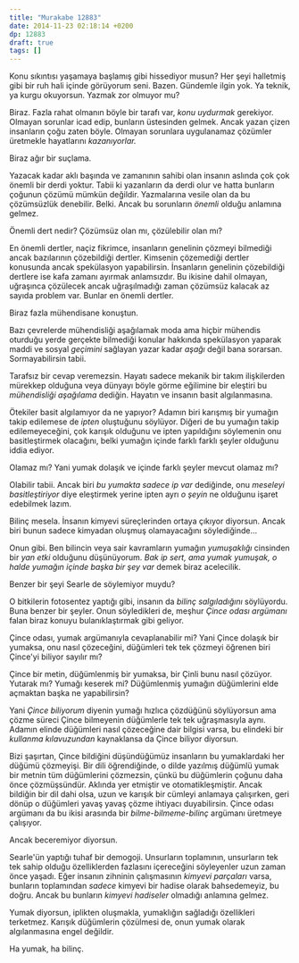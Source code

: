 ```yaml
---
title: "Murakabe 12883"
date: 2014-11-23 02:18:14 +0200
dp: 12883
draft: true
tags: []
---
```


Konu sıkıntısı yaşamaya başlamış gibi hissediyor musun? Her şeyi
halletmiş gibi bir ruh hali içinde görüyorum seni. Bazen. Gündemle ilgin
yok. Ya teknik, ya kurgu okuyorsun. Yazmak zor olmuyor mu?

Biraz. Fazla rahat olmanın böyle bir tarafı var, *konu uydurmak*
gerekiyor. Olmayan sorunlar icad edip, bunların üstesinden gelmek. Ancak
yazan çizen insanların çoğu zaten böyle. Olmayan sorunlara uygulanamaz
çözümler üretmekle hayatlarını *kazanıyorlar.*

Biraz ağır bir suçlama.

Yazacak kadar aklı başında ve zamanının sahibi olan insanın aslında çok
çok önemli bir derdi yoktur. Tabii ki yazanların da derdi olur ve hatta
bunların çoğunun çözümü mümkün değildir. Yazmalarına vesile olan da bu
çözümsüzlük denebilir. Belki. Ancak bu sorunların *önemli* olduğu
anlamına gelmez.

Önemli dert nedir? Çözümsüz olan mı, çözülebilir olan mı?

En önemli dertler, naçiz fikrimce, insanların genelinin çözmeyi
bilmediği ancak bazılarının çözebildiği dertler. Kimsenin çözemediği
dertler konusunda ancak spekülasyon yapabilirsin. İnsanların genelinin
çözebildiği dertlere ise kafa zamanı ayırmak anlamsızdır. Bu ikisine
dahil olmayan, uğraşınca çözülecek ancak uğraşılmadığı zaman çözümsüz
kalacak az sayıda problem var. Bunlar en önemli dertler.

Biraz fazla mühendisane konuştun.

Bazı çevrelerde mühendisliği aşağılamak moda ama hiçbir mühendis
oturduğu yerde gerçekte bilmediği konular hakkında spekülasyon yaparak
maddi ve sosyal *geçimini* sağlayan yazar kadar *aşağı* değil bana
sorarsan. Sormayabilirsin tabii.

Tarafsız bir cevap veremezsin. Hayatı sadece mekanik bir takım
ilişkilerden mürekkep olduğuna veya dünyayı böyle görme eğilimine bir
eleştiri bu *mühendisliği aşağılama* dediğin. Hayatın ve insanın basit
algılanmasına.

Ötekiler basit algılamıyor da ne yapıyor? Adamın biri karışmış bir
yumağın takip edilemese de *ipten* oluştuğunu söylüyor. Diğeri de bu
yumağın takip edilemeyeceğini, çok karışık olduğunu ve ipten yapıldığını
söylemenin onu basitleştirmek olacağını, belki yumağın içinde farklı
farklı şeyler olduğunu iddia ediyor.

Olamaz mı? Yani yumak dolaşık ve içinde farklı şeyler mevcut olamaz mı?

Olabilir tabii. Ancak biri *bu yumakta sadece ip var* dediğinde, onu
*meseleyi basitleştiriyor* diye eleştirmek yerine ipten ayrı *o şeyin*
ne olduğunu işaret edebilmek lazım.

Bilinç mesela. İnsanın kimyevi süreçlerinden ortaya çıkıyor diyorsun.
Ancak biri bunun sadece kimyadan oluşmuş olamayacağını söylediğinde...

Onun gibi. Ben bilincin veya sair kavramların yumağın *yumuşaklığı*
cinsinden bir *yan etki* olduğunu düşünüyorum. *Bak ip sert, ama yumak
yumuşak, o halde yumağın içinde başka bir şey var* demek biraz
acelecilik.

Benzer bir şeyi Searle de söylemiyor muydu?

O bitkilerin fotosentez yaptığı gibi, insanın da *bilinç salgıladığını*
söylüyordu. Buna benzer bir şeyler. Onun söyledikleri de, meşhur *Çince
odası argümanı* falan biraz konuyu bulanıklaştırmak gibi geliyor.

Çince odası, yumak argümanıyla cevaplanabilir mi? Yani Çince dolaşık bir
yumaksa, onu nasıl çözeceğini, düğümleri tek tek çözmeyi öğrenen biri
Çince'yi biliyor sayılır mı?

Çince bir metin, düğümlenmiş bir yumaksa, bir Çinli bunu nasıl çözüyor.
Yutarak mı? Yumağı keserek mi? Düğümlenmiş yumağın düğümlerini elde
açmaktan başka ne yapabilirsin?

Yani *Çince biliyorum* diyenin yumağı hızlıca çözdüğünü söylüyorsun ama
çözme süreci Çince bilmeyenin düğümlerle tek tek uğraşmasıyla aynı.
Adamın elinde düğümleri nasıl çözeceğine dair bilgisi varsa, bu elindeki
bir *kullanma kılavuzundan* kaynaklansa da Çince biliyor diyorsun.

Bizi şaşırtan, Çince bildiğini düşündüğümüz insanların bu yumaklardaki
her düğümü çözmeyişi. Bir dili öğrendiğinde, o dilde yazılmış düğümlü
yumak bir metnin tüm düğümlerini çözmezsin, çünkü bu düğümlerin çoğunu
daha önce çözmüşsündür. Aklında yer etmiştir ve otomatikleşmiştir. Ancak
bildiğin bir dil dahi olsa, uzun ve karışık bir cümleyi anlamaya
çalışırken, geri dönüp o düğümleri yavaş yavaş çözme ihtiyacı
duyabilirsin. Çince odası argümanı da bu ikisi arasında bir
*bilme-bilmeme-bilinç* argümanı üretmeye çalışıyor.

Ancak beceremiyor diyorsun.

Searle'ün yaptığı tuhaf bir demogoji. Unsurların toplamının, unsurların
tek tek sahip olduğu özelliklerden fazlasını içereceğini söyleyenler
uzun zaman önce yaşadı. Eğer insanın zihninin çalışmasının *kimyevi
parçaları* varsa, bunların toplamından *sadece* kimyevi bir hadise
olarak bahsedemeyiz, bu doğru. Ancak bu bunların *kimyevi hadiseler*
olmadığı anlamına gelmez.

Yumak diyorsun, iplikten oluşmakla, yumaklığın sağladığı özellikleri
terketmez. Karışık düğümlerin çözülmesi de, onun yumak olarak
algılanmasına engel değildir.

Ha yumak, ha bilinç.

